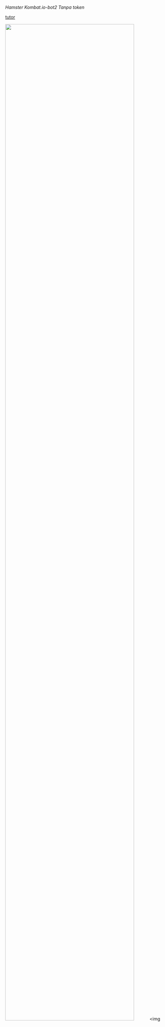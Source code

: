 *Hamster Kombat.io-bot2 Tanpa token*

[tutor ](https://youtu.be/ZUgaNSSSD2Y)

<img src="https://github.com/JavaCrypt0/hamsterkombat.io-bot2/assets/75883202/8e367f03-471f-4a9a-bac5-0845c7bab61b" width="90%"></img> <img 
